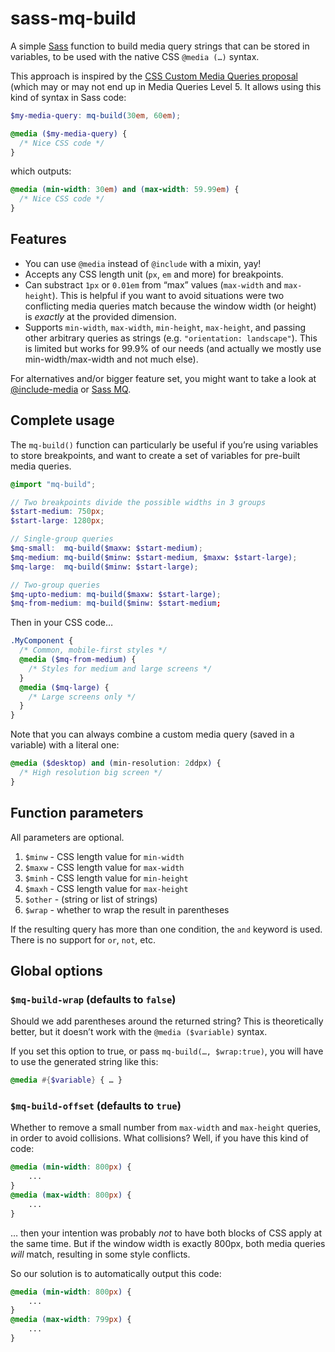 sass-mq-build
=============


A simple [Sass](http://sass-lang.com/) function to build media query strings that can be stored in variables, to be used with the native CSS `@media (…)` syntax.

This approach is inspired by the [CSS Custom Media Queries proposal](https://www.w3.org/TR/2016/WD-mediaqueries-4-20160126/#custom-mq) (which may or may not end up in Media Queries Level 5. It allows using this kind of syntax in Sass code:

```scss
$my-media-query: mq-build(30em, 60em);

@media ($my-media-query) {
  /* Nice CSS code */
}
```

which outputs:

```css
@media (min-width: 30em) and (max-width: 59.99em) {
  /* Nice CSS code */
}
```


Features
--------

-   You can use `@media` instead of `@include` with a mixin, yay!
-   Accepts any CSS length unit (`px`, `em` and more) for breakpoints.
-   Can substract `1px` or `0.01em` from “max” values (`max-width` and `max-height`). This is helpful if you want to avoid situations were two conflicting media queries match because the window width (or height) is *exactly* at the provided dimension.
-   Supports `min-width`, `max-width`, `min-height`, `max-height`, and passing other arbitrary queries as strings (e.g. `"orientation: landscape"`). This is limited but works for 99.9% of our needs (and actually we mostly use min-width/max-width and not much else).

For alternatives and/or bigger feature set, you might want to take a look at [@include-media](http://include-media.com/) or [Sass MQ](https://github.com/sass-mq/sass-mq).


Complete usage
--------------

The `mq-build()` function can particularly be useful if you’re using variables to store breakpoints, and want to create a set of variables for pre-built media queries.

```scss
@import "mq-build";

// Two breakpoints divide the possible widths in 3 groups
$start-medium: 750px;
$start-large: 1280px;

// Single-group queries
$mq-small:  mq-build($maxw: $start-medium);
$mq-medium: mq-build($minw: $start-medium, $maxw: $start-large);
$mq-large:  mq-build($minw: $start-large);

// Two-group queries
$mq-upto-medium: mq-build($maxw: $start-large);
$mq-from-medium: mq-build($minw: $start-medium;
```

Then in your CSS code…

```scss
.MyComponent {
  /* Common, mobile-first styles */
  @media ($mq-from-medium) {
    /* Styles for medium and large screens */
  }
  @media ($mq-large) {
    /* Large screens only */
  }
}
```

Note that you can always combine a custom media query (saved in a variable) with a literal one:

```scss
@media ($desktop) and (min-resolution: 2ddpx) {
  /* High resolution big screen */
}
```


Function parameters
-------------------

All parameters are optional.

1.  `$minw` - CSS length value for `min-width`
2.  `$maxw` - CSS length value for `max-width`
3.  `$minh` - CSS length value for `min-height`
4.  `$maxh` - CSS length value for `max-height`
5.  `$other` - (string or list of strings)
6.  `$wrap` - whether to wrap the result in parentheses

If the resulting query has more than one condition, the `and` keyword is used. There is no support for `or`, `not`, etc.


Global options
--------------

### `$mq-build-wrap` (defaults to `false`)

Should we add parentheses around the returned string? This is theoretically better, but it doesn’t work with the `@media ($variable)` syntax.

If you set this option to true, or pass `mq-build(…, $wrap:true)`, you will have to use the generated string like this:

```scss
@media #{$variable} { … }
```

### `$mq-build-offset` (defaults to `true`)

Whether to remove a small number from `max-width` and `max-height` queries, in order to avoid collisions. What collisions? Well, if you have this kind of code:

```css
@media (min-width: 800px) {
    ...
}
@media (max-width: 800px) {
    ...
}
```

… then your intention was probably *not* to have both blocks of CSS apply at the same time. But if the window width is exactly 800px, both media queries *will* match, resulting in some style conflicts.

So our solution is to automatically output this code:

```css
@media (min-width: 800px) {
    ...
}
@media (max-width: 799px) {
    ...
}
```
